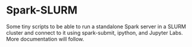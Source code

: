 # Spark-SLURM

Some tiny scripts to be able to run a standalone Spark server in a SLURM cluster and connect to it using spark-submit, ipython, and Jupyter Labs. More documentation will follow.
